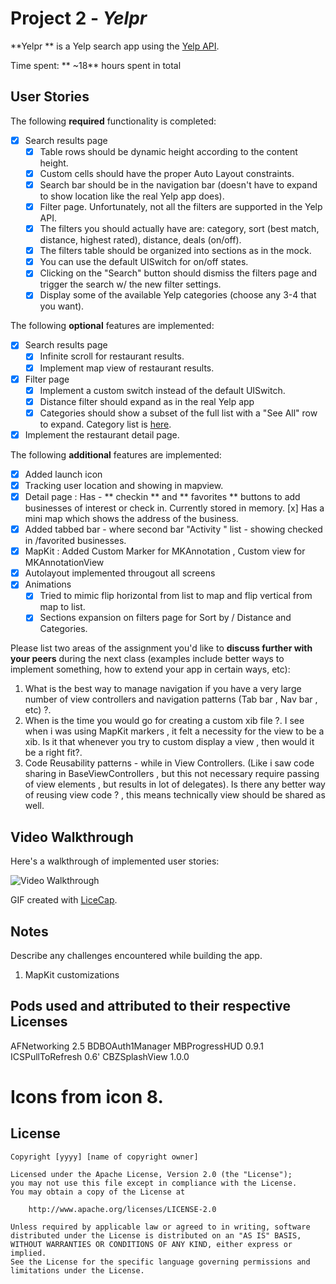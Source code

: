 # Project 2 - *Yelpr*

**Yelpr ** is a Yelp search app using the [Yelp API](http://www.yelp.com/developers/documentation/v2/search_api).

Time spent: ** ~18** hours spent in total

## User Stories

The following **required** functionality is completed:

- [x] Search results page
   - [x] Table rows should be dynamic height according to the content height.
   - [x] Custom cells should have the proper Auto Layout constraints.
   - [x] Search bar should be in the navigation bar (doesn't have to expand to show location like the real Yelp app does).
   - [x] Filter page. Unfortunately, not all the filters are supported in the Yelp API.
   - [x] The filters you should actually have are: category, sort (best match, distance, highest rated), distance, deals (on/off).
   - [x] The filters table should be organized into sections as in the mock.
   - [x] You can use the default UISwitch for on/off states.
   - [x] Clicking on the "Search" button should dismiss the filters page and trigger the search w/ the new filter settings.
   - [x] Display some of the available Yelp categories (choose any 3-4 that you want).

The following **optional** features are implemented:

- [x] Search results page
   - [x] Infinite scroll for restaurant results.
   - [x] Implement map view of restaurant results.
- [x] Filter page
   - [x] Implement a custom switch instead of the default UISwitch.
   - [x] Distance filter should expand as in the real Yelp app
   - [x] Categories should show a subset of the full list with a "See All" row to expand. Category list is [here](http://www.yelp.com/developers/documentation/category_list).
- [x] Implement the restaurant detail page.

The following **additional** features are implemented:
- [x] Added launch icon
- [x] Tracking user location and showing in mapview.
- [x] Detail page : Has - ** checkin **  and ** favorites **  buttons to add businesses of interest or check in. Currently stored in memory.
	  [x] Has a mini map which shows the address of the business.
- [x] Added tabbed bar - where second bar "Activity " list - showing checked in /favorited businesses.
- [x] MapKit : Added Custom Marker for MKAnnotation , Custom view for MKAnnotationView
- [x] Autolayout implemented througout all screens
- [x] Animations 
	- [x] Tried to mimic flip horizontal from list to map and flip vertical from map to list.
	- [x] Sections expansion on filters page for Sort by / Distance and Categories.

Please list two areas of the assignment you'd like to **discuss further with your peers** during the next class (examples include better ways to implement something, how to extend your app in certain ways, etc):

1. What is the best way to manage navigation if you have a very large number of view controllers and navigation patterns (Tab bar , Nav bar , etc) ?.
2. When is the time you would go for creating a custom xib file ?. I see when i was using MapKit markers , it felt a necessity for the view to be a xib. Is it that whenever you try to custom display a view , then would it be a right fit?. 
3. Code Reusability patterns - while in View Controllers. (Like i saw code sharing in BaseViewControllers , but this not necessary require passing of view elements , but results in lot of delegates). Is there any better way of reusing view code ? , this means technically view should be shared as well. 

## Video Walkthrough

Here's a walkthrough of implemented user stories:

<img src='https://github.com/eadencode/Yelpr/blob/master/yelpergif.gif' title='Video Walkthrough' width='' alt='Video Walkthrough' />

GIF created with [LiceCap](http://www.cockos.com/licecap/).

## Notes

Describe any challenges encountered while building the app.
1. MapKit customizations 

## Pods used and attributed to their respective Licenses

  AFNetworking  2.5
  BDBOAuth1Manager
  MBProgressHUD 0.9.1
  ICSPullToRefresh 0.6'
  CBZSplashView 1.0.0

# Icons from icon 8.

## License

    Copyright [yyyy] [name of copyright owner]

    Licensed under the Apache License, Version 2.0 (the "License");
    you may not use this file except in compliance with the License.
    You may obtain a copy of the License at

        http://www.apache.org/licenses/LICENSE-2.0

    Unless required by applicable law or agreed to in writing, software
    distributed under the License is distributed on an "AS IS" BASIS,
    WITHOUT WARRANTIES OR CONDITIONS OF ANY KIND, either express or implied.
    See the License for the specific language governing permissions and
    limitations under the License.
